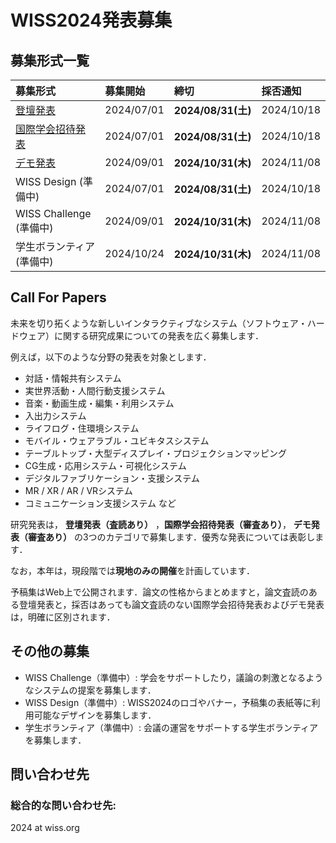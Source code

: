 # WISS2024発表募集

<!-- 
<span style="color: red; ">**応募が定員に達したため，デモ・ポスター発表（論文のWEB掲載あり）の募集を締め切りました。**</span> (2023年10月31日追記)
-->

## 募集形式一覧

募集形式| 募集開始 |締切|採否通知
:--|:--|:--|:--
[登壇発表](./cfp-oral.html)　 |2024/07/01| **2024/08/31(土)** | 2024/10/18
[国際学会招待発表](./cfp-international.html) |2024/07/01| **2024/08/31(土)** | 2024/10/18
[デモ発表](./cfp-demo.html)  |2024/09/01 | **2024/10/31(木)** | 2024/11/08
WISS Design (準備中) |2024/07/01 | **2024/08/31(土)** |  2024/10/18
WISS Challenge (準備中) |2024/09/01 |**2024/10/31(木)** | 2024/11/08
学生ボランティア (準備中) |2024/10/24| **2024/10/31(木)** | 2024/11/08

<!--[WISS Design](./cfp-design.html)
[WISS Challenge](./cfp-challenge.html) 
[学生ボランティア](./call-for-studentvolunteer.html)
-->
## Call For Papers
<!--
	★塚田メモ（後で消す）キーワードをアップデートしようとUIST，TEI等いくつかの国際会議を見てみたが，
	 そもそも分野のキーワード一覧は出していないようだった．
	 後藤さんにもコメント頂いた通り，「未来を切り開くシステムなら何でもOK」として，書かない方向はどうか？
	（一文目に「ハードウェア」「広く」という言葉だけ追加．）
-->
未来を切り拓くような新しいインタラクティブなシステム（ソフトウェア・ハードウェア）に関する研究成果についての発表を広く募集します．

例えば，以下のような分野の発表を対象とします．

- 対話・情報共有システム
- 実世界活動・人間行動支援システム
- 音楽・動画生成・編集・利用システム
- 入出力システム
- ライフログ・住環境システム
- モバイル・ウェアラブル・ユビキタスシステム
- テーブルトップ・大型ディスプレイ・プロジェクションマッピング
- CG生成・応用システム・可視化システム
- デジタルファブリケーション・支援システム
- MR / XR / AR / VRシステム
- コミュニケーション支援システム
など

研究発表は， **登壇発表（査読あり）** ，**国際学会招待発表（審査あり）**， **デモ発表（審査あり）** の3つのカテゴリで募集します．優秀な発表については表彰します．

なお，本年は，現段階では**現地のみの開催**を計画しています．
<!--COVID-19等の感染症の状況等によっては，**開催直前になって完全オンライン開催へと移行する可能性**があります．**参加条件の詳細については現在検討中ですので，後日お知らせします．**-->

予稿集はWeb上で公開されます．論文の性格からまとめますと，論文査読のある登壇発表と，採否はあっても論文査読のない国際学会招待発表およびデモ発表は，明確に区別されます．

<!--論文の性格としては， **登壇発表（査読あり）はArchival，国際学会招待発表およびデモ発表はNon-archivalであり，プログラム上で明確に区別されます** ．-->


## その他の募集


- WISS Challenge（準備中）: 学会をサポートしたり，議論の刺激となるようなシステムの提案を募集します．
- WISS Design（準備中）: WISS2024のロゴやバナー，予稿集の表紙等に利用可能なデザインを募集します．
- 学生ボランティア（準備中）:  会議の運営をサポートする学生ボランティアを募集します．

<!--[WISS Design](./cfp-design.html)
[WISS Challenge](./cfp-challenge.html) 
[学生ボランティア](./call-for-studentvolunteer.html)
-->

<!--
## 諸注意
### 参加にあたって
- **WISSは合宿形式のワークショップで，2泊3日の宿泊参加をしていただくことが前提**となります．部分参加でも宿泊費等の減額は原則ありませんのでご注意ください．
- 論文の執筆や発表に関する諸注意は，各発表形式のページをご覧ください．
-->

<a id="問い合わせ先"></a>
## 問い合わせ先
### 総合的な問い合わせ先: 
2024 at wiss.org 





<!--stackedit_data:
eyJoaXN0b3J5IjpbMjAxMDE4OTQ5NCwyMjA0OTA3MTEsLTU5NT
I4MDE3MSwxMjE0NzA4NTg3LC0yMDk4OTc4OTYwLC05MzE0NjQ1
NjUsMzIzNjcyNzA1LDg0OTU3NjIwMCwzMDcwNjg1OTEsLTQ0Mj
E1NDcyMCwxMTQyMjIwMjExLDE4NzI0ODAwODksMTgwOTAzMjU0
MywxNzcyMzA3MTg1LDgxOTQ4MDI2OSwtMTU5NTAxMDA5MywtOT
c1NzMwMjQ0LC0yMDAwOTQxMzA2LDQyOTEzMzM5MSwtOTQ0MDY2
NDI4XX0=
-->